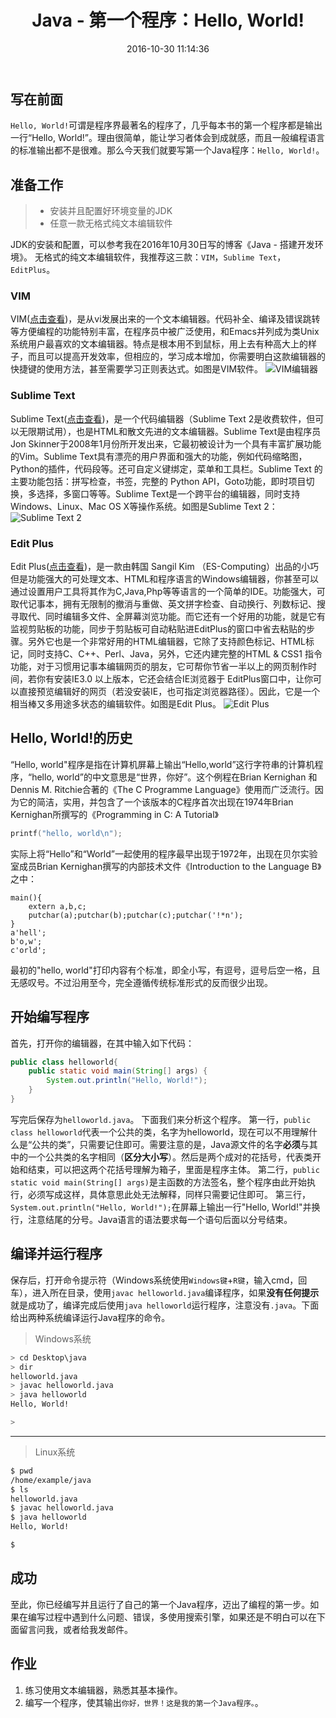 ﻿---
title: Java - 第一个程序：Hello, World!
date: 2016-10-30 11:14:36
---

## 写在前面
`Hello, World!`可谓是程序界最著名的程序了，几乎每本书的第一个程序都是输出一行“Hello, World!”。理由很简单，能让学习者体会到成就感，而且一般编程语言的标准输出都不是很难。那么今天我们就要写第一个Java程序：`Hello, World!`。

## 准备工作
> * 安装并且配置好环境变量的JDK
> * 任意一款无格式纯文本编辑软件

JDK的安装和配置，可以参考我在2016年10月30日写的博客《Java - 搭建开发环境》。
无格式的纯文本编辑软件，我推荐这三款：`VIM`，`Sublime Text`，`EditPlus`。
<!--more-->
### VIM
VIM([点击查看](http://baike.baidu.com/item/VIM/60410))，是从vi发展出来的一个文本编辑器。代码补全、编译及错误跳转等方便编程的功能特别丰富，在程序员中被广泛使用，和Emacs并列成为类Unix系统用户最喜欢的文本编辑器。特点是根本用不到鼠标，用上去有种高大上的样子，而且可以提高开发效率，但相应的，学习成本增加，你需要明白这款编辑器的快捷键的使用方法，甚至需要学习正则表达式。如图是VIM软件。
![VIM编辑器][1]
### Sublime Text
Sublime Text([点击查看](http://baike.baidu.com/view/10701920.htm))，是一个代码编辑器（Sublime Text 2是收费软件，但可以无限期试用），也是HTML和散文先进的文本编辑器。Sublime Text是由程序员Jon Skinner于2008年1月份所开发出来，它最初被设计为一个具有丰富扩展功能的Vim。Sublime Text具有漂亮的用户界面和强大的功能，例如代码缩略图，Python的插件，代码段等。还可自定义键绑定，菜单和工具栏。Sublime Text 的主要功能包括：拼写检查，书签，完整的 Python API，Goto功能，即时项目切换，多选择，多窗口等等。Sublime Text是一个跨平台的编辑器，同时支持Windows、Linux、Mac OS X等操作系统。如图是Sublime Text 2：
![Sublime Text 2][2]
### Edit Plus
Edit Plus([点击查看](http://baike.baidu.com/view/206636.htm))，是一款由韩国 Sangil Kim （ES-Computing）出品的小巧但是功能强大的可处理文本、HTML和程序语言的Windows编辑器，你甚至可以通过设置用户工具将其作为C,Java,Php等等语言的一个简单的IDE。功能强大，可取代记事本，拥有无限制的撤消与重做、英文拼字检查、自动换行、列数标记、搜寻取代、同时编辑多文件、全屏幕浏览功能。而它还有一个好用的功能，就是它有监视剪贴板的功能，同步于剪贴板可自动粘贴进EditPlus的窗口中省去粘贴的步骤。另外它也是一个非常好用的HTML编辑器，它除了支持颜色标记、HTML标记，同时支持C、C++、Perl、Java，另外，它还内建完整的HTML & CSS1 指令功能，对于习惯用记事本编辑网页的朋友，它可帮你节省一半以上的网页制作时间，若你有安装IE3.0 以上版本，它还会结合IE浏览器于 EditPlus窗口中，让你可以直接预览编辑好的网页（若没安装IE，也可指定浏览器路径）。因此，它是一个相当棒又多用途多状态的编辑软件。如图是Edit Plus。
![Edit Plus][3]

## Hello, World!的历史
“Hello, world"程序是指在计算机屏幕上输出“Hello,world”这行字符串的计算机程序，“hello, world”的中文意思是“世界，你好”。这个例程在Brian Kernighan 和Dennis M. Ritchie合著的《The C Programme Language》使用而广泛流行。因为它的简洁，实用，并包含了一个该版本的C程序首次出现在1974年Brian Kernighan所撰写的《Programming in C: A Tutorial》
```C	
printf("hello, world\n");
```
实际上将“Hello”和“World”一起使用的程序最早出现于1972年，出现在贝尔实验室成员Brian Kernighan撰写的内部技术文件《Introduction to the Language B》之中：
```B	
main(){
    extern a,b,c;
    putchar(a);putchar(b);putchar(c);putchar('!*n');
}
a'hell';
b'o,w';
c'orld';
```
最初的"hello, world"打印内容有个标准，即全小写，有逗号，逗号后空一格，且无感叹号。不过沿用至今，完全遵循传统标准形式的反而很少出现。

## 开始编写程序
首先，打开你的编辑器，在其中输入如下代码：
```Java
public class helloworld{
    public static void main(String[] args) {
        System.out.println("Hello, World!");
    }
}
```
写完后保存为`helloworld.java`。
下面我们来分析这个程序。
第一行，`public class helloworld`代表一个公共的类，名字为helloworld，现在可以不用理解什么是“公共的类”，只需要记住即可。需要注意的是，Java源文件的名字**必须**与其中的一个公共类的名字相同（**区分大小写**）。然后是两个成对的花括号，代表类开始和结束，可以把这两个花括号理解为箱子，里面是程序主体。
第二行，`public static void main(String[] args)`是主函数的方法签名，整个程序由此开始执行，必须写成这样，具体意思此处无法解释，同样只需要记住即可。
第三行，`System.out.println("Hello, World!");`在屏幕上输出一行"Hello, World!"并换行，注意结尾的分号。Java语言的语法要求每一个语句后面以分号结束。

## 编译并运行程序
保存后，打开命令提示符（Windows系统使用`Windows键`+`R键`，输入cmd，回车），进入所在目录，使用`javac helloworld.java`编译程序，如果**没有任何提示**就是成功了，编译完成后使用`java helloworld`运行程序，注意没有`.java`。下面给出两种系统编译运行Java程序的命令。
> Windows系统
 ```bash
 > cd Desktop\java
 > dir
 helloworld.java
 > javac helloworld.java
 > java helloworld
 Hello, World!
 
 >
 ```

---
> Linux系统
 ```bash
 $ pwd
 /home/example/java
 $ ls
 helloworld.java
 $ javac helloworld.java
 $ java helloworld
 Hello, World!

 $
 ```

## 成功
至此，你已经编写并且运行了自己的第一个Java程序，迈出了编程的第一步。如果在编写过程中遇到什么问题、错误，多使用搜索引擎，如果还是不明白可以在下面留言问我，或者给我发邮件。

## 作业
1. 练习使用文本编辑器，熟悉其基本操作。
2. 编写一个程序，使其输出`你好，世界！这是我的第一个Java程序。`。

[1]: https://foreveropp.github.io/pic/vim.png
[2]: https://foreveropp.github.io/pic/sublimetext.png
[3]: https://foreveropp.github.io/pic/editplus.png
